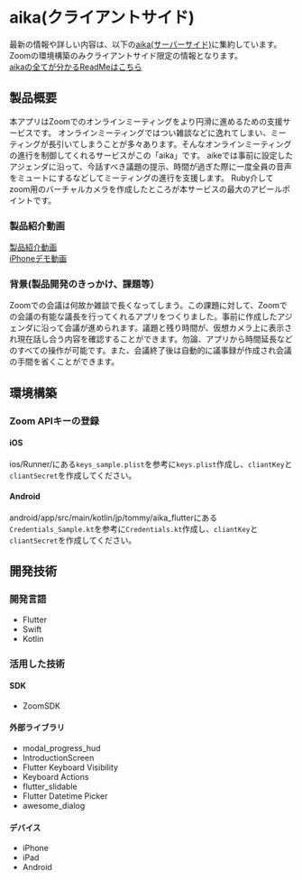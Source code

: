 # aika(クライアントサイド)
最新の情報や詳しい内容は、以下の[aika(サーバーサイド)](https://github.com/jphacks/D_2011)に集約しています。  
Zoomの環境構築のみクライアントサイド限定の情報となります。  
[aikaの全てが分かるReadMeはこちら](https://github.com/jphacks/D_2011)
## 製品概要
本アプリはZoomでのオンラインミーティングをより円滑に進めるための支援サービスです。
オンラインミーティングではつい雑談などに逸れてしまい、ミーティングが長引いてしまうことが多々あります。そんなオンラインミーティングの進行を制御してくれるサービスがこの「aika」です。
aikeでは事前に設定したアジェンダに沿って、今話すべき議題の提示、時間が過ぎた際に一度全員の音声をミュートにするなどしてミーティングの進行を支援します。
Ruby介してzoom用のバーチャルカメラを作成したところが本サービスの最大のアピールポイントです。
### 製品紹介動画
[製品紹介動画](https://youtu.be/IIrvYkngzpM)  
[iPhoneデモ動画](https://youtu.be/iaB4rb-Tf9Y)
### 背景(製品開発のきっかけ、課題等）
Zoomでの会議は何故か雑談で長くなってしまう。この課題に対して、Zoomでの会議の有能な議長を行ってくれるアプリをつくりました。事前に作成したアジェンダに沿って会議が進められます。議題と残り時間が、仮想カメラ上に表示され現在話し合う内容を確認することができます。勿論、アプリから時間延長などのすべての操作が可能です。また、会議終了後は自動的に議事録が作成され会議の手間を省くことができます。

## 環境構築
### Zoom APIキーの登録
#### iOS
ios/Runner/にある`keys_sample.plist`を参考に`keys.plist`作成し、`cliantKey`と`cliantSecret`を作成してください。
#### Android
android/app/src/main/kotlin/jp/tommy/aika_flutterにある`Credentials_Sample.kt`を参考に`Credentials.kt`作成し、`cliantKey`と`cliantSecret`を作成してください。

## 開発技術
### 開発言語
- Flutter
- Swift
- Kotlin

### 活用した技術
#### SDK
- ZoomSDK

#### 外部ライブラリ
- modal_progress_hud
- IntroductionScreen
- Flutter Keyboard Visibility
- Keyboard Actions
- flutter_slidable
- Flutter Datetime Picker
- awesome_dialog

#### デバイス
- iPhone
- iPad
- Android
